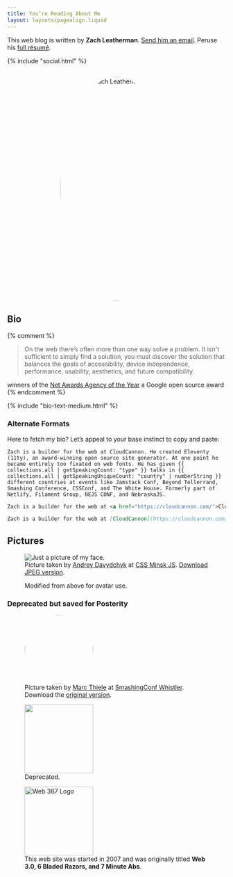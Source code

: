 ```yaml
---
title: You’re Reading About Me
layout: layouts/pagealign.liquid
---
```


This web blog is written by **Zach Leatherman**. [Send him an email](mailto:zach@zachleat.com). Peruse his [full résumé](/resume/).

{% include "social.html" %}

<img src="/img/avatar-2017-big.png" alt="Photo of Zach Leatherman’s Bearded Face" width="516" height="516" style="max-width: 260px; border-radius: 50%; margin: 2em auto 0; display: block">

## Bio

{% comment %}
> On the web there’s often more than one way solve a problem. It isn't sufficient to simply find a solution, you must discover the solution that balances the goals of accessibility, device independence, performance, usability, aesthetics, and future compatibility.

winners of the <a href="https://www.filamentgroup.com/lab/agency-of-year.html">Net Awards Agency of the Year</a> a Google open source award
{% endcomment %}

{% include "bio-text-medium.html" %}

### Alternate Formats

Here to fetch my bio? Let’s appeal to your base instinct to copy and paste:

<div class="fullwidth livedemo top left square-bottom" data-demo-label="Plaintext">

``` text
Zach is a builder for the web at CloudCannon. He created Eleventy (11ty), an award-winning open source site generator. At one point he became entirely too fixated on web fonts. He has given {{ collections.all | getSpeakingCount: "type" }} talks in {{ collections.all | getSpeakingUniqueCount: "country" | numberString }} different countries at events like Jamstack Conf, Beyond Tellerrand, Smashing Conference, CSSConf, and The White House. Formerly part of Netlify, Filament Group, NEJS CONF, and NebraskaJS.
```

</div>

<div class="fullwidth livedemo top left square-bottom" data-demo-label="HTML">

``` html
Zach is a builder for the web at <a href="https://cloudcannon.com/">CloudCannon</a>. He created <a href="https://www.11ty.dev">Eleventy (11ty)</a>, an award-winning open source site generator. At one point he became entirely <a href="https://www.zachleat.com/web/fonts/"><em>too fixated</em> on web fonts</a>. He has given <a href="https://www.zachleat.com/web/speaking/">{{ collections.all | getSpeakingCount: "type" }} talks in {{ collections.all | getSpeakingUniqueCount: "country" | numberString }} different countries</a> at events like Jamstack Conf, Beyond Tellerrand, Smashing Conference, CSSConf, and <a href="https://www.zachleat.com/web/whitehouse/">The White House</a>. Formerly part of Netlify, <a href="https://www.filamentgroup.com/">Filament Group</a>, <a href="http://nejsconf.com/">NEJS CONF</a>, and <a href="http://nebraskajs.com">NebraskaJS</a>.
```

</div>

<div class="fullwidth livedemo top left square-bottom" data-demo-label="Markdown">

``` markdown
Zach is a builder for the web at [CloudCannon](https://cloudcannon.com/). He created [Eleventy (11ty)](https://www.11ty.dev), an award-winning open source site generator. At one point he became entirely [_too fixated_ on web fonts](https://www.zachleat.com/web/fonts/). He has given [{{ collections.all | getSpeakingCount: "type" }} talks in {{ collections.all | getSpeakingUniqueCount: "country" | numberString }} different countries](https://www.zachleat.com/web/speaking/) at events like Jamstack Conf, Beyond Tellerrand, Smashing Conference, CSSConf, and [The White House](https://www.zachleat.com/web/whitehouse/). Formerly part of Netlify, [Filament Group](https://www.filamentgroup.com/), [NEJS CONF](http://nejsconf.com/), and [NebraskaJS](http://nebraskajs.com).
```

</div>

## Pictures

<figure class="fullwidth">
	<picture>
		<source type="image/webp" srcset="/img/bio-2017.webp">
		<img src="/img/bio-2017.jpg" alt="Just a picture of my face.">
	</picture>
	<figcaption>Picture taken by <a href="https://www.facebook.com/andrey.davydchyk">Andrey Davydchyk</a> at <a href="https://www.facebook.com/cssminskjs/">CSS Minsk JS</a>. <a href="/img/bio-2017.jpg">Download JPEG version</a>.</figcaption>
</figure>

<figure>
	<img src="/img/avatar-2017-big.png" alt="" style="max-width: 260px; border-radius: 50%;">
	<figcaption>Modified from above for avatar use.</figcaption>
</figure>

<!-- <figure>
	<picture>
		<source type="image/webp" srcset="/img/reading.webp">
		<img src="/img/reading.jpg" alt="Reading in the book store, Coding with JavaScript for Dummies.">
	</picture>
	<figcaption><a href="/img/reading.jpg">Download JPEG version</a>.</figcaption>
</figure> -->

### Deprecated but saved for Posterity

<figure>
	<img src="/img/avatar.png" alt="" style="width: 158px; border-radius: 50%;">
	<figcaption>Picture taken by <a href="https://twitter.com/marcthiele">Marc Thiele</a> at <a href="/web/smashingconf/2014/">SmashingConf Whistler</a>. Download the <a href="/img/bio.jpg">original version</a>.</figcaption>
</figure>

<figure>
	<img src="/img/avatar-old.png" alt="" style="width: 158px">
	<figcaption>Deprecated.</figcaption>
</figure>

<figure>
	<img src="/web/img/web367.png" alt="Web 367 Logo" style="width: 158px">
	<figcaption>This web site was started in 2007 and was originally titled <strong>Web 3.0, 6 Bladed Razors, and 7 Minute Abs</strong>.</figcaption>
</figure>
